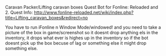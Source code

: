 Caravan Packer/Lifting caravan boxes Quest Bot for Fonline: Reloaded and 2.
Quest Info: http://www.fonline-reloaded.net/wiki/index.php?title=Lifting_caravan_boxes&redirect=no

You have to run iFonline n Window Mode/windowed!
and you need to take a picture of the box in game/screenshot so it doesnt drop anything els in the inventory, it drops what ever is highes up in the inventory so if the bot doesnt pick up the box becuse of lag or something else it might drop something else. 
